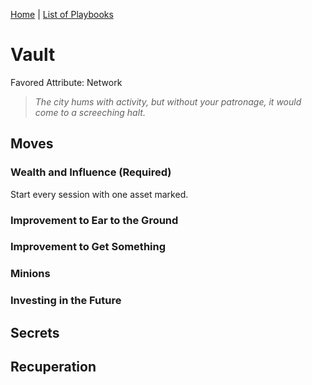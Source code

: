 [Home](../index.md) | [List of Playbooks](../index.md#Playbooks)

# Vault
Favored Attribute: Network

>*The city hums with activity, but without your patronage, it would come to a screeching halt.*


## Moves
### Wealth and Influence (Required)
Start every session with one asset marked.

### Improvement to Ear to the Ground

### Improvement to Get Something

### Minions

### Investing in the Future


## Secrets
## Recuperation